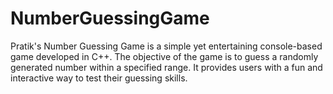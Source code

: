 # NumberGuessingGame
Pratik's Number Guessing Game is a simple yet entertaining console-based game developed in C++. The objective of the game is to guess a randomly generated number within a specified range. It provides users with a fun and interactive way to test their guessing skills.
